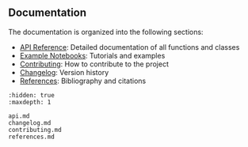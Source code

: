 ```{include} ../README.md

```
## Documentation

The documentation is organized into the following sections:

- [API Reference](api.md): Detailed documentation of all functions and classes
- [Example Notebooks](notebooks/): Tutorials and examples
- [Contributing](contributing.md): How to contribute to the project
- [Changelog](changelog.md): Version history
- [References](references.md): Bibliography and citations

```{toctree}
:hidden: true
:maxdepth: 1

api.md
changelog.md
contributing.md
references.md

```
